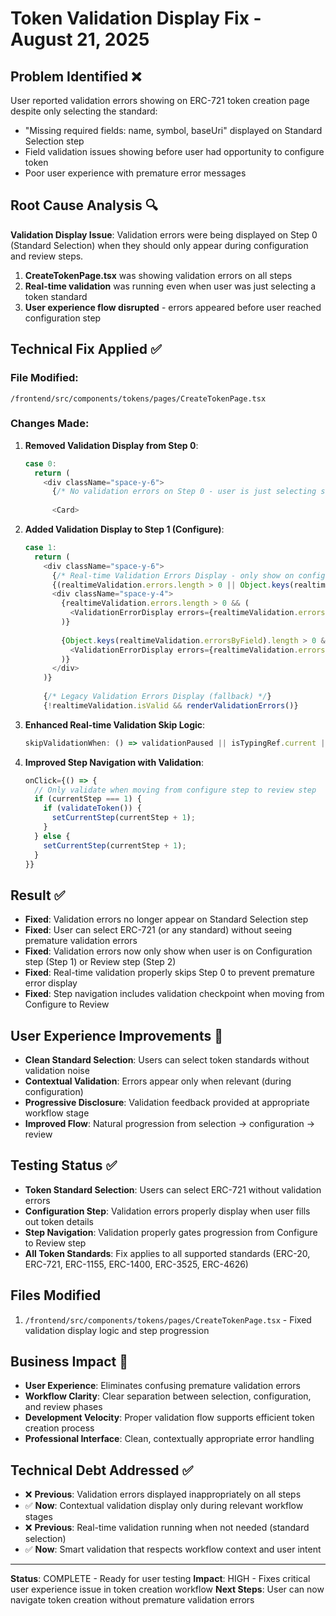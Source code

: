 # Token Validation Display Fix - August 21, 2025

## Problem Identified ❌

User reported validation errors showing on ERC-721 token creation page despite only selecting the standard:
- "Missing required fields: name, symbol, baseUri" displayed on Standard Selection step
- Field validation issues showing before user had opportunity to configure token
- Poor user experience with premature error messages

## Root Cause Analysis 🔍

**Validation Display Issue**: Validation errors were being displayed on Step 0 (Standard Selection) when they should only appear during configuration and review steps.

1. **CreateTokenPage.tsx** was showing validation errors on all steps
2. **Real-time validation** was running even when user was just selecting a token standard  
3. **User experience flow disrupted** - errors appeared before user reached configuration step

## Technical Fix Applied ✅

### File Modified: 
`/frontend/src/components/tokens/pages/CreateTokenPage.tsx`

### Changes Made:

1. **Removed Validation Display from Step 0**:
   ```typescript
   case 0:
     return (
       <div className="space-y-6">
         {/* No validation errors on Step 0 - user is just selecting standard */}
         
         <Card>
   ```

2. **Added Validation Display to Step 1 (Configure)**:
   ```typescript
   case 1:
     return (
       <div className="space-y-6">
         {/* Real-time Validation Errors Display - only show on configuration step */}
         {(realtimeValidation.errors.length > 0 || Object.keys(realtimeValidation.errorsByField).length > 0) && (
         <div className="space-y-4">
           {realtimeValidation.errors.length > 0 && (
             <ValidationErrorDisplay errors={realtimeValidation.errors} title="Validation Issues" />
           )}
           
           {Object.keys(realtimeValidation.errorsByField).length > 0 && (
             <ValidationErrorDisplay errors={realtimeValidation.errorsByField} title="Field Validation Issues" />
           )}
         </div>
       )}
       
       {/* Legacy Validation Errors Display (fallback) */}
       {!realtimeValidation.isValid && renderValidationErrors()}
   ```

3. **Enhanced Real-time Validation Skip Logic**:
   ```typescript
   skipValidationWhen: () => validationPaused || isTypingRef.current || currentStep === 0, // Don't validate on step 0
   ```

4. **Improved Step Navigation with Validation**:
   ```typescript
   onClick={() => {
     // Only validate when moving from configure step to review step
     if (currentStep === 1) {
       if (validateToken()) {
         setCurrentStep(currentStep + 1);
       }
     } else {
       setCurrentStep(currentStep + 1);
     }
   }}
   ```

## Result ✅

- **Fixed**: Validation errors no longer appear on Standard Selection step
- **Fixed**: User can select ERC-721 (or any standard) without seeing premature validation errors  
- **Fixed**: Validation errors now only show when user is on Configuration step (Step 1) or Review step (Step 2)
- **Fixed**: Real-time validation properly skips Step 0 to prevent premature error display
- **Fixed**: Step navigation includes validation checkpoint when moving from Configure to Review

## User Experience Improvements 🎯

- **Clean Standard Selection**: Users can select token standards without validation noise
- **Contextual Validation**: Errors appear only when relevant (during configuration)
- **Progressive Disclosure**: Validation feedback provided at appropriate workflow stage
- **Improved Flow**: Natural progression from selection → configuration → review

## Testing Status ✅

- **Token Standard Selection**: Users can select ERC-721 without validation errors
- **Configuration Step**: Validation errors properly display when user fills out token details
- **Step Navigation**: Validation properly gates progression from Configure to Review step
- **All Token Standards**: Fix applies to all supported standards (ERC-20, ERC-721, ERC-1155, ERC-1400, ERC-3525, ERC-4626)

## Files Modified

1. `/frontend/src/components/tokens/pages/CreateTokenPage.tsx` - Fixed validation display logic and step progression

## Business Impact 🎯

- **User Experience**: Eliminates confusing premature validation errors
- **Workflow Clarity**: Clear separation between selection, configuration, and review phases
- **Development Velocity**: Proper validation flow supports efficient token creation process
- **Professional Interface**: Clean, contextually appropriate error handling

## Technical Debt Addressed ✅

- ❌ **Previous**: Validation errors displayed inappropriately on all steps
- ✅ **Now**: Contextual validation display only during relevant workflow stages
- ❌ **Previous**: Real-time validation running when not needed (standard selection)
- ✅ **Now**: Smart validation that respects workflow context and user intent

---

**Status**: COMPLETE - Ready for user testing
**Impact**: HIGH - Fixes critical user experience issue in token creation workflow
**Next Steps**: User can now navigate token creation without premature validation errors
